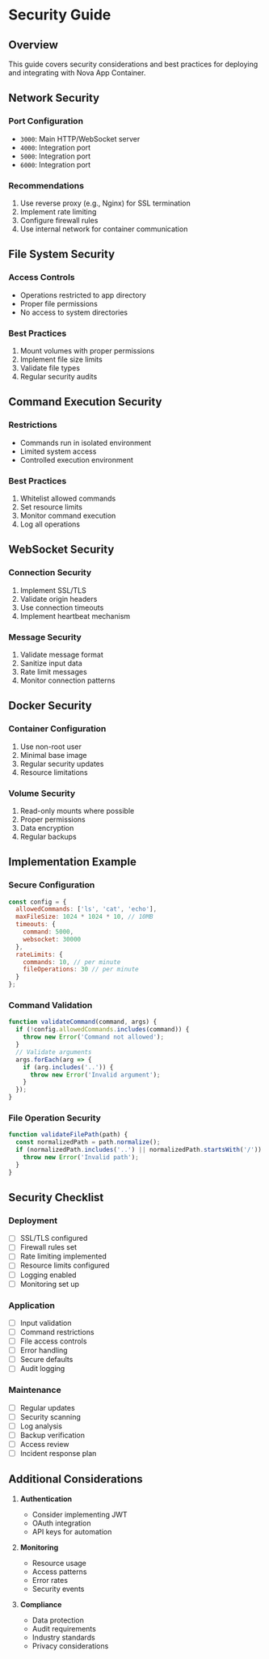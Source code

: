 # Security Guide

## Overview
This guide covers security considerations and best practices for deploying and integrating with Nova App Container.

## Network Security

### Port Configuration
- `3000`: Main HTTP/WebSocket server
- `4000`: Integration port
- `5000`: Integration port
- `6000`: Integration port

### Recommendations
1. Use reverse proxy (e.g., Nginx) for SSL termination
2. Implement rate limiting
3. Configure firewall rules
4. Use internal network for container communication

## File System Security

### Access Controls
- Operations restricted to app directory
- Proper file permissions
- No access to system directories

### Best Practices
1. Mount volumes with proper permissions
2. Implement file size limits
3. Validate file types
4. Regular security audits

## Command Execution Security

### Restrictions
- Commands run in isolated environment
- Limited system access
- Controlled execution environment

### Best Practices
1. Whitelist allowed commands
2. Set resource limits
3. Monitor command execution
4. Log all operations

## WebSocket Security

### Connection Security
1. Implement SSL/TLS
2. Validate origin headers
3. Use connection timeouts
4. Implement heartbeat mechanism

### Message Security
1. Validate message format
2. Sanitize input data
3. Rate limit messages
4. Monitor connection patterns

## Docker Security

### Container Configuration
1. Use non-root user
2. Minimal base image
3. Regular security updates
4. Resource limitations

### Volume Security
1. Read-only mounts where possible
2. Proper permissions
3. Data encryption
4. Regular backups

## Implementation Example

### Secure Configuration
```javascript
const config = {
  allowedCommands: ['ls', 'cat', 'echo'],
  maxFileSize: 1024 * 1024 * 10, // 10MB
  timeouts: {
    command: 5000,
    websocket: 30000
  },
  rateLimits: {
    commands: 10, // per minute
    fileOperations: 30 // per minute
  }
};
```

### Command Validation
```javascript
function validateCommand(command, args) {
  if (!config.allowedCommands.includes(command)) {
    throw new Error('Command not allowed');
  }
  // Validate arguments
  args.forEach(arg => {
    if (arg.includes('..')) {
      throw new Error('Invalid argument');
    }
  });
}
```

### File Operation Security
```javascript
function validateFilePath(path) {
  const normalizedPath = path.normalize();
  if (normalizedPath.includes('..') || normalizedPath.startsWith('/')) {
    throw new Error('Invalid path');
  }
}
```

## Security Checklist

### Deployment
- [ ] SSL/TLS configured
- [ ] Firewall rules set
- [ ] Rate limiting implemented
- [ ] Resource limits configured
- [ ] Logging enabled
- [ ] Monitoring set up

### Application
- [ ] Input validation
- [ ] Command restrictions
- [ ] File access controls
- [ ] Error handling
- [ ] Secure defaults
- [ ] Audit logging

### Maintenance
- [ ] Regular updates
- [ ] Security scanning
- [ ] Log analysis
- [ ] Backup verification
- [ ] Access review
- [ ] Incident response plan

## Additional Considerations

1. **Authentication**
   - Consider implementing JWT
   - OAuth integration
   - API keys for automation

2. **Monitoring**
   - Resource usage
   - Access patterns
   - Error rates
   - Security events

3. **Compliance**
   - Data protection
   - Audit requirements
   - Industry standards
   - Privacy considerations
